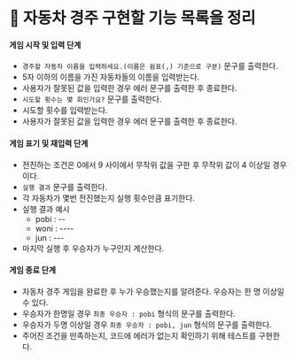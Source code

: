 # 🚗 자동차 경주 구현할 기능 목록을 정리

#### 게임 시작 및 입력 단계

- `경주할 자동차 이름을 입력하세요.(이름은 쉼표(,) 기준으로 구분)` 문구를 출력한다.
- 5자 이하의 이름을 가진 자동차들의 이름을 입력받는다.
- 사용자가 잘못된 값을 입력한 경우 에러 문구를 출력한 후 종료한다.
- `시도할 횟수는 몇 회인가요?` 문구를 출력한다.
- 시도할 횟수를 입력받는다.
- 사용자가 잘못된 값을 입력한 경우 에러 문구를 출력한 후 종료한다.

#### 게임 표기 및 재입력 단계

- 전진하는 조건은 0에서 9 사이에서 무작위 값을 구한 후 무작위 값이 4 이상일 경우이다.
- `실행 결과` 문구를 출력한다.
- 각 자동차가 몇번 전진했는지 실행 횟수만큼 표기한다.
- 실행 결과 예시
  - pobi : --
  - woni : ----
  - jun : ---
- 마지막 실행 후 우승자가 누구인지 계산한다.

#### 게임 종료 단계

- 자동차 경주 게임을 완료한 후 누가 우승했는지를 알려준다. 우승자는 한 명 이상일 수 있다.
- 우승자가 한명일 경우 `최종 우승자 : pobi` 형식의 문구를 출력한다.
- 우승자가 두명 이상일 경우 `최종 우승자 : pobi, jun` 형식의 문구를 출력한다.
- 주어진 조건을 만족하는지, 코드에 에러가 없는지 확인하기 위해 테스트를 구현한다.
